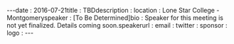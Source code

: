 ---﻿date : 2016-07-21title : TBDdescription : location : Lone Star College - Montgomeryspeaker : [To Be Determined]bio : Speaker for this meeting is not yet finalized. Details coming soon.speakerurl : email : twitter : sponsor : logo : ---